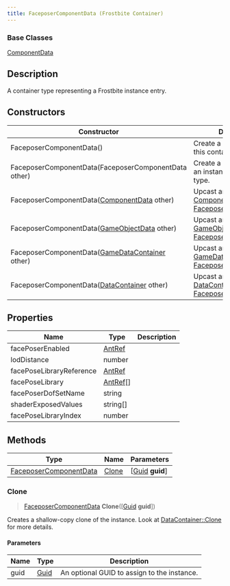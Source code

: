 ```yaml
---
title: FaceposerComponentData (Frostbite Container)
---
```

### Base Classes

[ComponentData](ComponentData)

## Description

A container type representing a Frostbite instance entry.

## Constructors

| Constructor                                                                       | Description                                                                                                                         |
| --------------------------------------------------------------------------------- | ----------------------------------------------------------------------------------------------------------------------------------- |
| FaceposerComponentData()                                                          | Create a new instance of this container type.                                                                                       |
| FaceposerComponentData(FaceposerComponentData other)                              | Create a reference copy of an instance of the same type.                                                                            |
| FaceposerComponentData([ComponentData](ComponentData) other)                      | Upcast an instance of type [ComponentData](ComponentData) to [FaceposerComponentData](FaceposerComponentData).                      |
| FaceposerComponentData([GameObjectData](GameObjectData) other)                    | Upcast an instance of type [GameObjectData](GameObjectData) to [FaceposerComponentData](FaceposerComponentData).                    |
| FaceposerComponentData([GameDataContainer](GameDataContainer) other)              | Upcast an instance of type [GameDataContainer](GameDataContainer) to [FaceposerComponentData](FaceposerComponentData).              |
| FaceposerComponentData([DataContainer](/vext/ref/cls/shr/datacontainer) other) | Upcast an instance of type [DataContainer](/vext/ref/cls/shr/datacontainer) to [FaceposerComponentData](FaceposerComponentData). |

## Properties

| Name                     | Type                 | Description |
| ------------------------ | -------------------- | ----------- |
| facePoserEnabled         | [AntRef](AntRef)     |             |
| lodDistance              | number               |             |
| facePoseLibraryReference | [AntRef](AntRef)     |             |
| facePoseLibrary          | [AntRef](AntRef)\[\] |             |
| facePoserDofSetName      | string               |             |
| shaderExposedValues      | string\[\]           |             |
| facePoseLibraryIndex     | number               |             |

## Methods

| Type                                             | Name            | Parameters                                     |
| ------------------------------------------------ | --------------- | ---------------------------------------------- |
| [FaceposerComponentData](FaceposerComponentData) | [Clone](#clone) | \[[Guid](/vext/ref/cls/shr/guid) **guid**\] |

### Clone

> [FaceposerComponentData](FaceposerComponentData) **Clone**(\[[Guid](/vext/ref/cls/shr/guid) **guid**\])

Creates a shallow-copy clone of the instance. Look at [DataContainer::Clone](/vext/ref/cls/shr/datacontainer#clone) for more details.

#### Parameters

| Name | Type         | Description                                 |
| ---- | ------------ | ------------------------------------------- |
| guid | [Guid](Guid) | An optional GUID to assign to the instance. |
